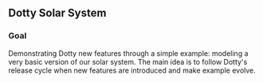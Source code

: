 ## Dotty Solar System

### Goal

Demonstrating Dotty new features through a simple example: modeling a very basic version of our solar system.
The main idea is to follow Dotty's release cycle when new features are introduced and make example evolve.
